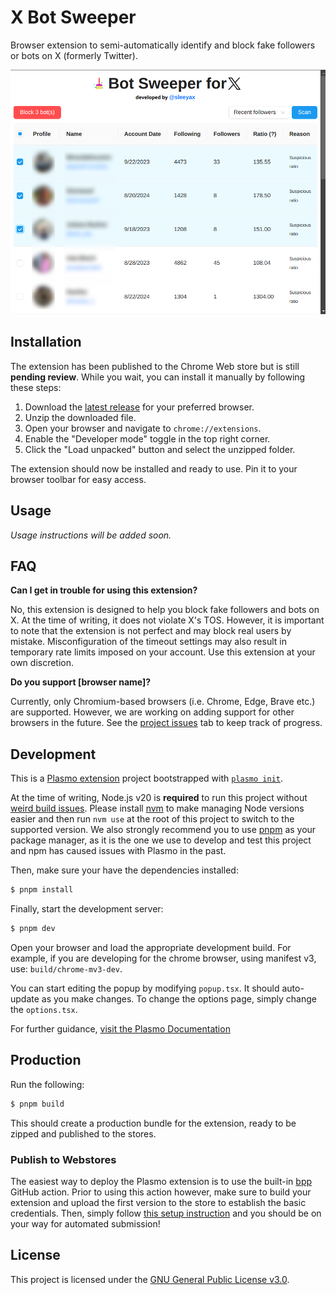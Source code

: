 # X Bot Sweeper
Browser extension to semi-automatically identify and block fake followers or bots on X (formerly Twitter).

![screenshot](./assets/screenshot.png)

## Installation

The extension has been published to the Chrome Web store but is still **pending review**. While you wait, you can install it manually by following these steps:

1. Download the [latest release](https://github.com/sleeyax/x-bot-sweeper/releases) for your preferred browser.
2. Unzip the downloaded file.
3. Open your browser and navigate to `chrome://extensions`.
4. Enable the "Developer mode" toggle in the top right corner.
5. Click the "Load unpacked" button and select the unzipped folder.

The extension should now be installed and ready to use. Pin it to your browser toolbar for easy access.

## Usage
*Usage instructions will be added soon.*

## FAQ

**Can I get in trouble for using this extension?**

No, this extension is designed to help you block fake followers and bots on X. At the time of writing, it does not violate X's TOS. However, it is important to note that the extension is not perfect and may block real users by mistake. Misconfiguration of the timeout settings may also result in temporary rate limits imposed on your account. Use this extension at your own discretion.

**Do you support [browser name]?**

Currently, only Chromium-based browsers (i.e. Chrome, Edge, Brave etc.) are supported. However, we are working on adding support for other browsers in the future. See the [project issues](https://github.com/sleeyax/x-bot-sweeper/issues?q=sort%3Aupdated-desc+is%3Aissue+is%3Aopen) tab to keep track of progress.

## Development

This is a [Plasmo extension](https://docs.plasmo.com/) project bootstrapped with [`plasmo init`](https://www.npmjs.com/package/plasmo).

At the time of writing, Node.js v20 is **required** to run this project without [weird build issues](https://github.com/PlasmoHQ/plasmo/issues/1060). Please install [nvm](https://github.com/nvm-sh/nvm) to make managing Node versions easier and then run `nvm use` at the root of this project to switch to the supported version. We also strongly recommend you to use [pnpm](https://pnpm.io/) as your package manager, as it is the one we use to develop and test this project and npm has caused issues with Plasmo in the past.

Then, make sure your have the dependencies installed:

```bash
$ pnpm install
```

Finally, start the development server:

```bash
$ pnpm dev
```

Open your browser and load the appropriate development build. For example, if you are developing for the chrome browser, using manifest v3, use: `build/chrome-mv3-dev`.

You can start editing the popup by modifying `popup.tsx`. It should auto-update as you make changes. To change the options page, simply change the `options.tsx`.

For further guidance, [visit the Plasmo Documentation](https://docs.plasmo.com/)

## Production

Run the following:

```bash
$ pnpm build
```

This should create a production bundle for the extension, ready to be zipped and published to the stores.

### Publish to Webstores

The easiest way to deploy the Plasmo extension is to use the built-in [bpp](https://bpp.browser.market) GitHub action. Prior to using this action however, make sure to build your extension and upload the first version to the store to establish the basic credentials. Then, simply follow [this setup instruction](https://docs.plasmo.com/framework/workflows/submit) and you should be on your way for automated submission!

## License
This project is licensed under the [GNU General Public License v3.0](./LICENSE).
